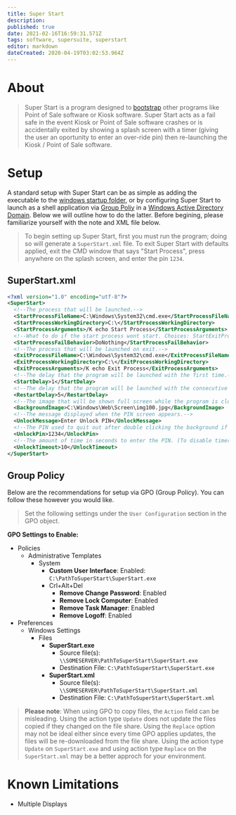 ```yaml
---
title: Super Start
description: 
published: true
date: 2021-02-16T16:59:31.571Z
tags: software, supersuite, superstart
editor: markdown
dateCreated: 2020-04-19T03:02:53.964Z
---
```


# About
> Super Start is a program designed to [bootstrap](https://en.wikipedia.org/wiki/Bootstrapping) other programs like Point of Sale software or Kiosk software. Super Start acts as a fail safe in the event Kiosk or Point of Sale software crashes or is accidentally exited by showing a splash screen with a timer (giving the user an oportunity to enter an over-ride pin) then re-launching the Kiosk / Point of Sale software.
# Setup

A standard setup with Super Start can be as simple as adding the executable to the [windows startup folder](https://en.wikipedia.org/wiki/Windows_startup_process), or by configuring Super Start to launch as a shell application via [Group Poliy](https://en.wikipedia.org/wiki/Group_Policy) in a [Windows Active Directory Domain](https://en.wikipedia.org/wiki/Active_Directory). Below we will outline how to do the latter. Before begining, please familiarize yourself with the note and XML file below.

> To begin setting up Super Start, first you must run the program; doing so will generate a `SuperStart.xml` file. To exit Super Start with defaults applied, exit the CMD window that says "Start Process", press anywhere on the splash screen, and enter the pin `1234`.

## SuperStart.xml

```xml
<?xml version="1.0" encoding="utf-8"?>
<SuperStart>
  <!--The process that will be launched.-->
  <StartProcessFileName>C:\Windows\System32\cmd.exe</StartProcessFileName>
  <StartProcessWorkingDirectory>C:\</StartProcessWorkingDirectory>
  <StartProcessArguments>/K echo Start Process</StartProcessArguments>
  <!--What to do if the start process wont start. Choices: StartExitProcessAndClose, DoNothing, KeepTrying, Close-->
  <StartProcessFailBehavior>DoNothing</StartProcessFailBehavior>
  <!--The process that will be launched on exit.-->
  <ExitProcessFileName>C:\Windows\System32\cmd.exe</ExitProcessFileName>
  <ExitProcessWorkingDirectory>C:\</ExitProcessWorkingDirectory>
  <ExitProcessArguments>/K echo Exit Process</ExitProcessArguments>
  <!--The delay that the program will be launched with the first time.-->
  <StartDelay>1</StartDelay>
  <!--The delay that the program will be launched with the consecutive times.-->
  <RestartDelay>5</RestartDelay>
  <!--The image that will be shown full screen while the program is closed.-->
  <BackgroundImage>C:\Windows\Web\Screen\img100.jpg</BackgroundImage>
  <!--The message displayed when the PIN screen appears.-->
  <UnlockMessage>Enter Unlock PIN</UnlockMessage>
  <!--The PIN used to quit out after double clicking the background if the program is closed.-->
  <UnlockPin>1234</UnlockPin>
  <!--The amount of time in seconds to enter the PIN. (To disable timer, set to nothing or a string)-->
  <UnlockTimeout>10</UnlockTimeout>
</SuperStart>
```
## Group Policy

Below are the recommendations for setup via GPO (Group Policy). You can follow these however you would like.

> Set the following settings under the `User Configuration` section in the GPO object.

**GPO Settings to Enable:**

* Policies
    * Administrative Templates
        * System
            * **Custom User Interface**: Enabled: `C:\PathToSuperStart\SuperStart.exe`
            * Crl+Alt+Del
                * **Remove Change Password**: Enabled
                * **Remove Lock Computer**: Enabled
                * **Remove Task Manager**: Enabled
                * **Remove Logoff**: Enabled
* Preferences
    * Windows Settings
        * Files
            * **SuperStart.exe**
                * Source file(s): `\\SOMESERVER\PathToSuperStart\SuperStart.exe`
                * Destination File: `C:\PathToSuperStart\SuperStart.exe`
            * **SuperStart.xml**
                * Source file(s): `\\SOMESERVER\PathToSuperStart\SuperStart.xml`
                * Destination File: `C:\PathToSuperStart\SuperStart.xml`

> **Please note**: When using GPO to copy files, the `Action` field can be misleading. Using the action type `Update` does not update the files copied if they changed on the file share. Using the `Replace` option may not be ideal either since every time GPO applies updates, the files will be re-downloaded from the file share. Using the action type `Update` on `SuperStart.exe` and using action type `Replace` on the `SuperStart.xml` may be a better approch for your environment.

# Known Limitations

* Multiple Displays